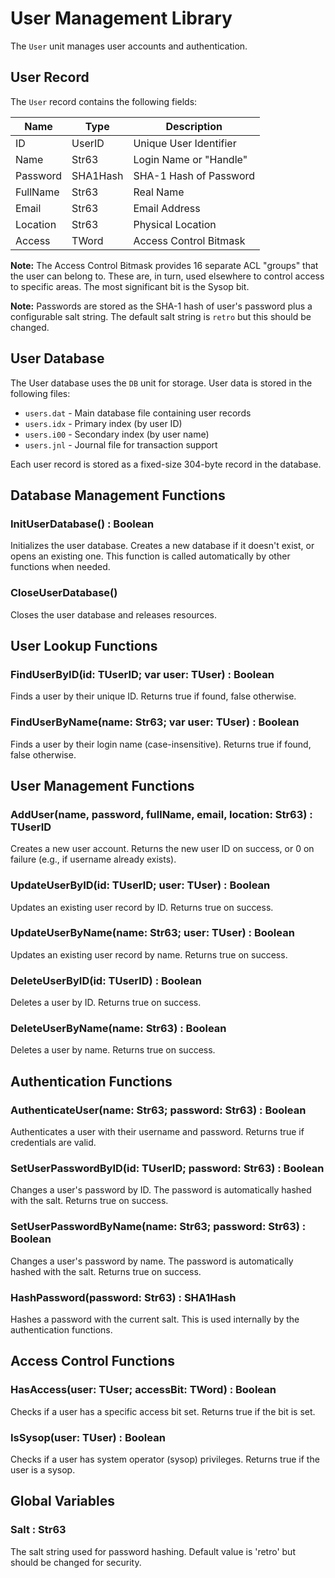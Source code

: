 # User Management Library

The `User` unit manages user accounts and authentication.

## User Record

The `User` record contains the following fields:

| Name     | Type       | Description            |
| -------- | ---------- | ---------------------- |
| ID       | UserID     | Unique User Identifier |
| Name     | Str63      | Login Name or "Handle" |
| Password | SHA1Hash   | SHA-1 Hash of Password |
| FullName | Str63      | Real Name              |
| Email    | Str63      | Email Address          |
| Location | Str63      | Physical Location      |
| Access   | TWord       | Access Control Bitmask |

**Note:** The Access Control Bitmask provides 16 separate ACL "groups" that the user can belong to. These are, in turn, used elsewhere to control access to specific areas. The most significant bit is the Sysop bit.

**Note:** Passwords are stored as the SHA-1 hash of user's password plus a configurable salt string. The default salt string is `retro` but this should be changed.

## User Database

The User database uses the `DB` unit for storage. User data is stored in the following files:

- `users.dat` - Main database file containing user records
- `users.idx` - Primary index (by user ID)
- `users.i00` - Secondary index (by user name)
- `users.jnl` - Journal file for transaction support

Each user record is stored as a fixed-size 304-byte record in the database.

## Database Management Functions

### InitUserDatabase() : Boolean

Initializes the user database. Creates a new database if it doesn't exist, or opens an existing one. This function is called automatically by other functions when needed.

### CloseUserDatabase()

Closes the user database and releases resources.

## User Lookup Functions

### FindUserByID(id: TUserID; var user: TUser) : Boolean

Finds a user by their unique ID. Returns true if found, false otherwise.

### FindUserByName(name: Str63; var user: TUser) : Boolean

Finds a user by their login name (case-insensitive). Returns true if found, false otherwise.

## User Management Functions

### AddUser(name, password, fullName, email, location: Str63) : TUserID

Creates a new user account. Returns the new user ID on success, or 0 on failure (e.g., if username already exists).

### UpdateUserByID(id: TUserID; user: TUser) : Boolean

Updates an existing user record by ID. Returns true on success.

### UpdateUserByName(name: Str63; user: TUser) : Boolean

Updates an existing user record by name. Returns true on success.

### DeleteUserByID(id: TUserID) : Boolean

Deletes a user by ID. Returns true on success.

### DeleteUserByName(name: Str63) : Boolean

Deletes a user by name. Returns true on success.

## Authentication Functions

### AuthenticateUser(name: Str63; password: Str63) : Boolean

Authenticates a user with their username and password. Returns true if credentials are valid.

### SetUserPasswordByID(id: TUserID; password: Str63) : Boolean

Changes a user's password by ID. The password is automatically hashed with the salt. Returns true on success.

### SetUserPasswordByName(name: Str63; password: Str63) : Boolean

Changes a user's password by name. The password is automatically hashed with the salt. Returns true on success.

### HashPassword(password: Str63) : SHA1Hash

Hashes a password with the current salt. This is used internally by the authentication functions.

## Access Control Functions

### HasAccess(user: TUser; accessBit: TWord) : Boolean

Checks if a user has a specific access bit set. Returns true if the bit is set.

### IsSysop(user: TUser) : Boolean

Checks if a user has system operator (sysop) privileges. Returns true if the user is a sysop.

## Global Variables

### Salt : Str63

The salt string used for password hashing. Default value is 'retro' but should be changed for security.

